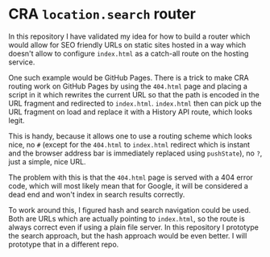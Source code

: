 # CRA `location.search` router

In this repository I have validated my idea for how to build a router which
would allow for SEO friendly URLs on static sites hosted in a way which doesn't
allow to configure `index.html` as a catch-all route on the hosting service.

One such example would be GitHub Pages. There is a trick to make CRA routing
work on GitHub Pages by using the `404.html` page and placing a script in it
which rewrites the current URL so that the path is encoded in the URL fragment
and redirected to `index.html`. `index.html` then can pick up the URL fragment
on load and replace it with a History API route, which looks legit.

This is handy, because it allows one to use a routing scheme which looks nice,
no `#` (except for the `404.html` to `index.html` redirect which is instant and
the browser address bar is immediately replaced using `pushState`), no `?`, just
a simple, nice URL.

The problem with this is that the `404.html` page is served with a 404 error
code, which will most likely mean that for Google, it will be considered a dead
end and won't index in search results correctly.

To work around this, I figured hash and search navigation could be used. Both
are URLs which are actually pointing to `index.html`, so the route is always
correct even if using a plain file server. In this repository I prototype the
search approach, but the hash approach would be even better. I will prototype
that in a different repo.
